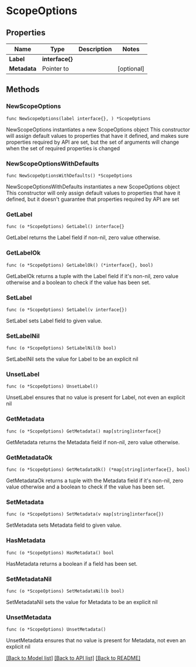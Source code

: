 # ScopeOptions

## Properties

Name | Type | Description | Notes
------------ | ------------- | ------------- | -------------
**Label** | **interface{}** |  |
**Metadata** | Pointer to  |  | [optional]

## Methods

### NewScopeOptions

`func NewScopeOptions(label interface{}, ) *ScopeOptions`

NewScopeOptions instantiates a new ScopeOptions object
This constructor will assign default values to properties that have it defined,
and makes sure properties required by API are set, but the set of arguments
will change when the set of required properties is changed

### NewScopeOptionsWithDefaults

`func NewScopeOptionsWithDefaults() *ScopeOptions`

NewScopeOptionsWithDefaults instantiates a new ScopeOptions object
This constructor will only assign default values to properties that have it defined,
but it doesn't guarantee that properties required by API are set

### GetLabel

`func (o *ScopeOptions) GetLabel() interface{}`

GetLabel returns the Label field if non-nil, zero value otherwise.

### GetLabelOk

`func (o *ScopeOptions) GetLabelOk() (*interface{}, bool)`

GetLabelOk returns a tuple with the Label field if it's non-nil, zero value otherwise
and a boolean to check if the value has been set.

### SetLabel

`func (o *ScopeOptions) SetLabel(v interface{})`

SetLabel sets Label field to given value.


### SetLabelNil

`func (o *ScopeOptions) SetLabelNil(b bool)`

 SetLabelNil sets the value for Label to be an explicit nil

### UnsetLabel
`func (o *ScopeOptions) UnsetLabel()`

UnsetLabel ensures that no value is present for Label, not even an explicit nil
### GetMetadata

`func (o *ScopeOptions) GetMetadata() map[string]interface{}`

GetMetadata returns the Metadata field if non-nil, zero value otherwise.

### GetMetadataOk

`func (o *ScopeOptions) GetMetadataOk() (*map[string]interface{}, bool)`

GetMetadataOk returns a tuple with the Metadata field if it's non-nil, zero value otherwise
and a boolean to check if the value has been set.

### SetMetadata

`func (o *ScopeOptions) SetMetadata(v map[string]interface{})`

SetMetadata sets Metadata field to given value.

### HasMetadata

`func (o *ScopeOptions) HasMetadata() bool`

HasMetadata returns a boolean if a field has been set.

### SetMetadataNil

`func (o *ScopeOptions) SetMetadataNil(b bool)`

 SetMetadataNil sets the value for Metadata to be an explicit nil

### UnsetMetadata
`func (o *ScopeOptions) UnsetMetadata()`

UnsetMetadata ensures that no value is present for Metadata, not even an explicit nil

[[Back to Model list]](../README.md#documentation-for-models) [[Back to API list]](../README.md#documentation-for-api-endpoints) [[Back to README]](../README.md)
